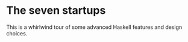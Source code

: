 # The seven startups

This is a whirlwind tour of some advanced Haskell features and design choices.
